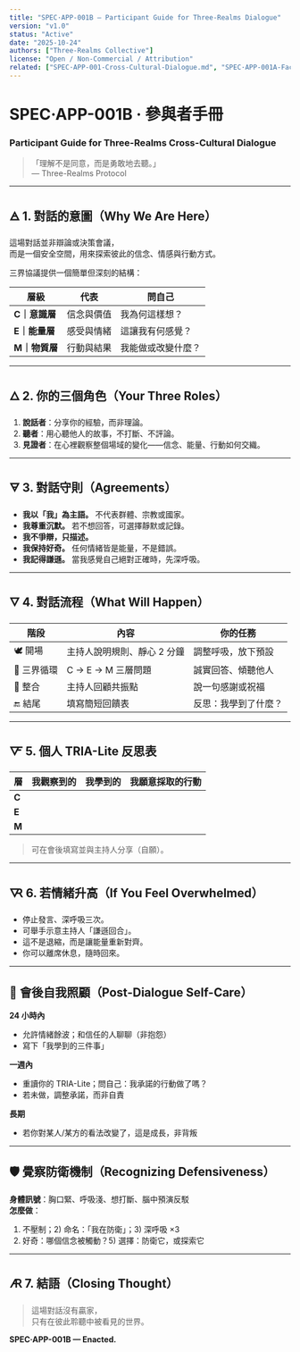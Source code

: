 ```yaml
---
title: "SPEC·APP-001B — Participant Guide for Three-Realms Dialogue"
version: "v1.0"
status: "Active"
date: "2025-10-24"
authors: ["Three-Realms Collective"]
license: "Open / Non-Commercial / Attribution"
related: ["SPEC·APP-001-Cross-Cultural-Dialogue.md", "SPEC·APP-001A-Facilitator-Guide.md"]
---
```


# SPEC·APP-001B · 參與者手冊  
### Participant Guide for Three-Realms Cross-Cultural Dialogue

> 「理解不是同意，而是勇敢地去聽。」  
> — Three-Realms Protocol

---

## 🜁 1. 對話的意圖（Why We Are Here）

這場對話並非辯論或決策會議，  
而是一個安全空間，用來探索彼此的信念、情感與行動方式。  

三界協議提供一個簡單但深刻的結構：

| 層級 | 代表 | 問自己 |
|------|------|--------|
| **C｜意識層** | 信念與價值 | 我為何這樣想？ |
| **E｜能量層** | 感受與情緒 | 這讓我有何感覺？ |
| **M｜物質層** | 行動與結果 | 我能做或改變什麼？ |

---

## 🜂 2. 你的三個角色（Your Three Roles）

1. **說話者**：分享你的經驗，而非理論。  
2. **聽者**：用心聽他人的故事，不打斷、不評論。  
3. **見證者**：在心裡觀察整個場域的變化——信念、能量、行動如何交織。

---

## 🜃 3. 對話守則（Agreements）

- **我以「我」為主語。** 不代表群體、宗教或國家。  
- **我尊重沉默。** 若不想回答，可選擇靜默或記錄。  
- **我不爭辯，只描述。**  
- **我保持好奇。** 任何情緒皆是能量，不是錯誤。  
- **我記得謙遜。** 當我感覺自己絕對正確時，先深呼吸。

---

## 🜄 4. 對話流程（What Will Happen）

| 階段 | 內容 | 你的任務 |
|------|------|-----------|
| 🕊️ 開場 | 主持人說明規則、靜心 2 分鐘 | 調整呼吸，放下預設 |
| 💬 三界循環 | C → E → M 三層問題 | 誠實回答、傾聽他人 |
| 🌿 整合 | 主持人回顧共振點 | 說一句感謝或祝福 |
| 🔚 結尾 | 填寫簡短回饋表 | 反思：我學到了什麼？ |

---

## 🜅 5. 個人 TRIA-Lite 反思表

| 層 | 我觀察到的 | 我學到的 | 我願意採取的行動 |
|----|--------------|------------|------------------|
| **C** | | | |
| **E** | | | |
| **M** | | | |

> 可在會後填寫並與主持人分享（自願）。

---

## 🜆 6. 若情緒升高（If You Feel Overwhelmed）

- 停止發言、深呼吸三次。  
- 可舉手示意主持人「謙遜回合」。  
- 這不是退縮，而是讓能量重新對齊。  
- 你可以離席休息，隨時回來。

---

## 🌿 會後自我照顧（Post-Dialogue Self-Care）

**24 小時內**  
- 允許情緒餘波；和信任的人聊聊（非抱怨）  
- 寫下「我學到的三件事」

**一週內**  
- 重讀你的 TRIA-Lite；問自己：我承諾的行動做了嗎？  
- 若未做，調整承諾，而非自責

**長期**  
- 若你對某人/某方的看法改變了，這是成長，非背叛

---

## 🛡️ 覺察防衛機制（Recognizing Defensiveness）

**身體訊號**：胸口緊、呼吸淺、想打斷、腦中預演反駁  
**怎麼做**：  
1) 不壓制；2) 命名：「我在防衛」；3) 深呼吸 ×3  
4) 好奇：哪個信念被觸動？5) 選擇：防衛它，或探索它

---

## 🜇 7. 結語（Closing Thought）

> 這場對話沒有贏家，  
> 只有在彼此聆聽中被看見的世界。  


**SPEC·APP-001B — Enacted.**
